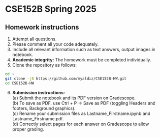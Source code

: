 # CSE152B Spring 2025
## Homework instructions

1. Attempt all questions.
2. Please comment all your code adequately.
3. Include all relevant information such as text answers, output images in notebook.
4. **Academic integrity:** The homework must be completed individually.
5. Clone the repository as follows:
```bash
cd ~
git clone -j8 https://github.com/myaldiz/CSE152B-HW.git
cd CSE152B-HW
```
6. **Submission instructions:**  
 (a) Submit the notebook and its PDF version on Gradescope.  
 (b) To save as PDF, use Ctrl + P -> Save as PDF (toggling Headers and footers, Background graphics).  
 (c) Rename your submission files as Lastname_Firstname.ipynb and Lastname_Firstname.pdf.  
 (d) Correctly select pages for each answer on Gradescope to allow proper grading.
